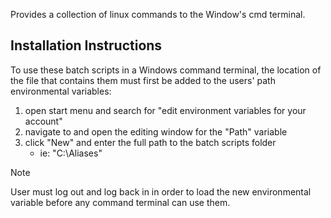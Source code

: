 Provides a collection of linux commands to the Window's cmd terminal.

## Installation Instructions
To use these batch scripts in a Windows command terminal, the location of the file that contains them must first be added to the users' path environmental variables:

1)	open start menu and search for "edit environment variables for your account"
1)	navigate to and open the editing window for the "Path" variable
1)	click "New" and enter the full path to the batch scripts folder
	- ie:	"C:\Aliases"

> [!Note]
> User must log out and log back in in order to load the new environmental variable before any command terminal can use them.
